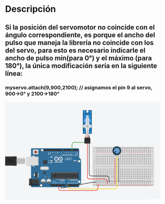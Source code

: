 # Descripción
## Si la posición del servomotor no coincide con el ángulo correspondiente, es porque el ancho del pulso que maneja la librería no coincide con los del servo, para esto es necesario indicarle el ancho de pulso min(para 0°) y el máximo (para 180°), la única modificación sería en la siguiente línea:
### myservo.attach(9,900,2100); // asignamos el pin 9 al servo, 900->0° y 2100->180°

![Practicas 10 Servomotor](https://github.com/RETBOT/Practicas-Sistemas-programables/blob/master/Unidad%202/Practica_10_Servomotor/Practica_10_Servomotor.png)
